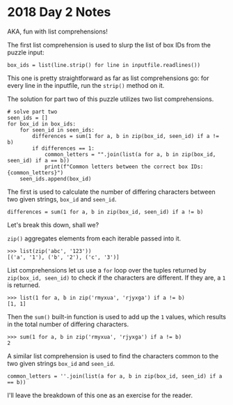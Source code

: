 # 2018 Day 2 Notes

AKA, fun with list comprehensions!

The first list comprehension is used to slurp the list of box IDs from the puzzle input:

```python3
box_ids = list(line.strip() for line in inputfile.readlines())
```

This one is pretty straightforward as far as list comprehensions go: for every line in the inputfile, run the `strip()` method on it.

The solution for part two of this puzzle utilizes two list comprehensions.

```python3
# solve part two
seen_ids = []
for box_id in box_ids:
    for seen_id in seen_ids:
        differences = sum(1 for a, b in zip(box_id, seen_id) if a != b)
        if differences == 1:
            common_letters = "".join(list(a for a, b in zip(box_id, seen_id) if a == b))
            print(f"Common letters between the correct box IDs: {common_letters}")
    seen_ids.append(box_id)
```

The first is used to calculate the number of differing characters between two given strings, `box_id` and `seen_id`.

```python3
differences = sum(1 for a, b in zip(box_id, seen_id) if a != b)
```

Let's break this down, shall we?

`zip()` aggregates elements from each iterable passed into it.

```python3
>>> list(zip('abc', '123'))
[('a', '1'), ('b', '2'), ('c', '3')]
```

List comprehensions let us use a `for` loop over the tuples returned by `zip(box_id, seen_id)` to check if the characters are different. If they are, a `1` is returned.

```python3
>>> list(1 for a, b in zip('rmyxua', 'rjyxga') if a != b)
[1, 1]
```

Then the `sum()` built-in function is used to add up the `1` values, which results in the total number of differing characters.

```python3
>>> sum(1 for a, b in zip('rmyxua', 'rjyxga') if a != b)
2
```

A similar list comprehension is used to find the characters common to the two given strings `box_id` and `seen_id`.

```python3
common_letters = ''.join(list(a for a, b in zip(box_id, seen_id) if a == b))
```

I'll leave the breakdown of this one as an exercise for the reader.


